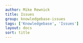 ```yaml
---
author: Mike Rewnick
title: Issues
group: knowledgebase-issues
tags: ['Knowledgebase', 'Issues']
layout: docs
sort: title
---
```

